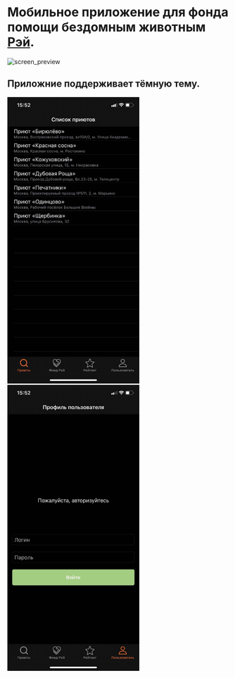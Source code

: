 # Мобильное приложение для фонда помощи бездомным животным [Рэй](https://rayfund.ru/).

<img src="Content/ray_screen.gif" alt="screen_preview" width="300"/>


## Приложние поддерживает тёмную тему.

<img src="Content/dark_theme_1.jpg" alt="dark_theme_1" width="300"/>
<img src="Content/dark_theme_2.jpg" alt="dark_theme_2" width="300"/>
